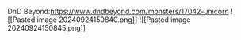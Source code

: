 DnD Beyond:https://www.dndbeyond.com/monsters/17042-unicorn
![[Pasted image 20240924150840.png]]
![[Pasted image 20240924150845.png]]